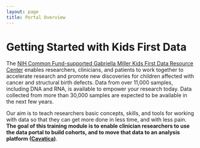```yaml
---
layout: page
title: Portal Overview
---
```


Getting Started with Kids First Data
====================================

The [NIH Common Fund-supported Gabriella Miller Kids First Data Resource
Center](https://kidsfirstdrc.org/) enables researchers, clinicians, and
patients to work together to accelerate research and promote new
discoveries for children affected with cancer and structural birth
defects. Data from over 11,000 samples, including DNA and RNA, is
available to empower your research today. Data collected from more than
30,000 samples are expected to be available in the next few years.

Our aim is to teach researchers basic concepts, skills, and tools for
working with data so that they can get more done in less time, and with
less pain. **The goal of this training module is to enable clinician
researchers to use the data portal to build cohorts, and to move that
data to an analysis platform ([Cavatica](https://cavatica.squarespace.com/))**. 

<!-- If you are looking for
information on running workflows in Cavatica, please use \<lesson in
progress\>.

Please note that workshop materials are in "alpha" development.

---

 **In this lesson you will learn:**

    -   How to connect your Kids First, Cavatica, and protected access accounts
    -   How to find and filter Kids First data sets
    -   How to move your chosen cohort to Cavatica for analysis
    -   How to apply for access to new data sets

---

Pre-requisites
--------------
   **Background Knowledge**

   + This training assumes a basic background in human medicine

**Software**

+ This training will require a modern web browser

**Credentials**

   -   ORCID
   -   eRA Commons ID
